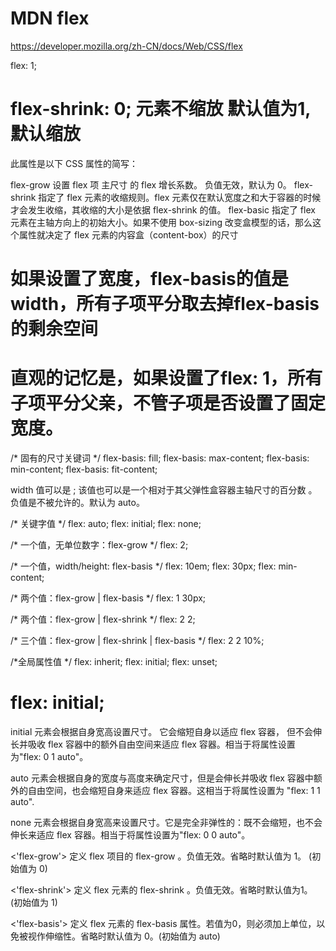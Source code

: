 <!--
 * @Description: 
 * @Author: xlm
 * @Date: 2023-02-22 11:32:53
 * @LastEditTime: 2023-02-22 11:48:46
 * @LastEditors: xlm
-->

# MDN flex
https://developer.mozilla.org/zh-CN/docs/Web/CSS/flex



flex: 1;
# flex-shrink: 0;  元素不缩放              默认值为1, 默认缩放

此属性是以下 CSS 属性的简写：

flex-grow     设置 flex 项 主尺寸 的 flex 增长系数。  负值无效，默认为 0。
flex-shrink   指定了 flex 元素的收缩规则。flex 元素仅在默认宽度之和大于容器的时候才会发生收缩，其收缩的大小是依据 flex-shrink 的值。
flex-basic    指定了 flex 元素在主轴方向上的初始大小。如果不使用 box-sizing 改变盒模型的话，那么这个属性就决定了 flex 元素的内容盒（content-box）的尺寸

# 如果设置了宽度，flex-basis的值是width，所有子项平分取去掉flex-basis的剩余空间

# 直观的记忆是，如果设置了flex: 1，所有子项平分父亲，不管子项是否设置了固定宽度。
/* 固有的尺寸关键词 */
flex-basis: fill;
flex-basis: max-content;
flex-basis: min-content;
flex-basis: fit-content;

width 值可以是 <length>; 该值也可以是一个相对于其父弹性盒容器主轴尺寸的百分数 。负值是不被允许的。默认为 auto。





/* 关键字值 */
flex: auto;
flex: initial;
flex: none;

/* 一个值，无单位数字：flex-grow */
flex: 2;

/* 一个值，width/height: flex-basis */
flex: 10em;
flex: 30px;
flex: min-content;

/* 两个值：flex-grow | flex-basis */
flex: 1 30px;

/* 两个值：flex-grow | flex-shrink */
flex: 2 2;

/* 三个值：flex-grow | flex-shrink | flex-basis */
flex: 2 2 10%;

/*全局属性值 */
flex: inherit;
flex: initial;
flex: unset;


# flex: initial;
initial
元素会根据自身宽高设置尺寸。
它会缩短自身以适应 flex 容器，
但不会伸长并吸收 flex 容器中的额外自由空间来适应 flex 容器。相当于将属性设置为"flex: 0 1 auto"。

auto
元素会根据自身的宽度与高度来确定尺寸，但是会伸长并吸收 flex 容器中额外的自由空间，也会缩短自身来适应 flex 容器。这相当于将属性设置为 "flex: 1 1 auto".

none
元素会根据自身宽高来设置尺寸。它是完全非弹性的：既不会缩短，也不会伸长来适应 flex 容器。相当于将属性设置为"flex: 0 0 auto"。


<'flex-grow'>
定义 flex 项目的 flex-grow 。负值无效。省略时默认值为 1。 (初始值为 0)

<'flex-shrink'>
定义 flex 元素的 flex-shrink 。负值无效。省略时默认值为1。 (初始值为 1)

<'flex-basis'>
定义 flex 元素的 flex-basis 属性。若值为0，则必须加上单位，以免被视作伸缩性。省略时默认值为 0。(初始值为 auto)